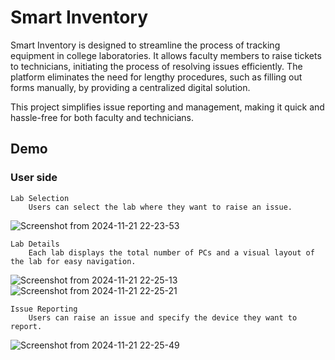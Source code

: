 
# Smart Inventory 
Smart Inventory is designed to streamline the process of tracking equipment in college laboratories. It allows faculty members to raise tickets to technicians, initiating the process of resolving issues efficiently. The platform eliminates the need for lengthy procedures, such as filling out forms manually, by providing a centralized digital solution.

This project simplifies issue reporting and management, making it quick and hassle-free for both faculty and technicians.


## Demo



### User side

    Lab Selection
        Users can select the lab where they want to raise an issue.
![Screenshot from 2024-11-21 22-23-53](https://github.com/user-attachments/assets/1abc21c1-e9a3-4a91-94d8-1447ac3c1665)




    Lab Details
        Each lab displays the total number of PCs and a visual layout of the lab for easy navigation.
  ![Screenshot from 2024-11-21 22-25-13](https://github.com/user-attachments/assets/d4ffc24a-c106-4aa5-972a-a8ddf47f7072)
![Screenshot from 2024-11-21 22-25-21](https://github.com/user-attachments/assets/83702be6-33b8-4f5b-9c08-c58c214d0f91)


    Issue Reporting
        Users can raise an issue and specify the device they want to report.
  ![Screenshot from 2024-11-21 22-25-49](https://github.com/user-attachments/assets/fe205710-35ef-4cab-bacc-5ddb957df6f3)
  
